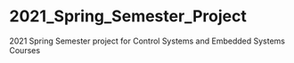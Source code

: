 # 2021_Spring_Semester_Project
2021 Spring Semester project for Control Systems and Embedded Systems Courses
